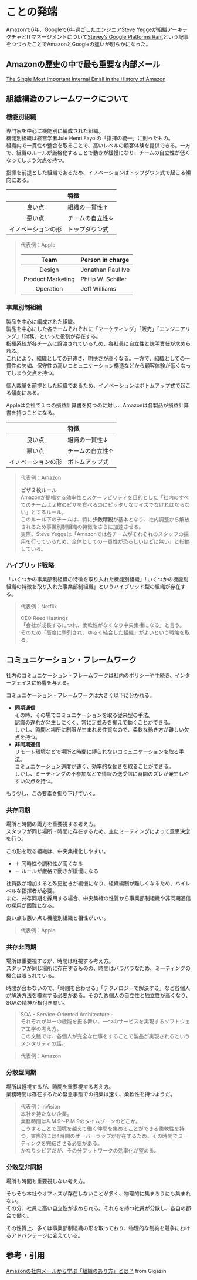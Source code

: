 # ことの発端

Amazonで6年、Googleで6年過ごしたエンジニアSteve Yeggeが組織アーキテクチャとITマネージメントについて[Stevey’s Google Platforms Rant](https://gist.github.com/chitchcock/1281611)という記事をつづったことでAmazonとGoogleの違いが明らかになった。

## Amazonの歴史の中で最も重要な内部メール

[The Single Most Important Internal Email in the History of Amazon
](https://www.sametab.com/blog/frameworks-for-remote-working)

## 組織構造のフレームワークについて

### 機能別組織

専門家を中心に機能別に編成された組織。  
機能別組織は経営学者Jule Henri Fayolの「指揮の統一」に則ったもの。  
組織内で一貫性や整合を取ることで、高いレベルの顧客体験を提供できる。一方で、組織のルールが厳格化することで動きが緩慢になり、チームの自立性が低くなってしまう欠点を持つ。  

指揮を前提とした組織であるため、イノベーションはトップダウン式で起こる傾向にある。

||特徴|
|:--:|:--|
|良い点|組織の一貫性↑|
|悪い点|チームの自立性↓|
|イノベーションの形|トップダウン式|

> 代表例：Apple
>
> |Team|Person in charge|
> |:--:|:--|
> |Design|Jonathan Paul Ive|
> |Product Marketing|Philip W. Schiller|
> |Operation|Jeff Williams|

### 事業別制組織

製品を中心に編成された組織。  
製品を中心にした各チームそれぞれに「マーケティング」「販売」「エンジニアリング」「財務」といった役割が存在する。  
指揮系統が各チームに譲渡されているため、各社員に自立性と説明責任が求められる。  
これにより、組織としての迅速さ、明快さが高くなる。一方で、組織としての一貫性の欠如、保守性の高いコミュニケーション構造などから顧客体験が低くなってしまう欠点を持つ。

個人裁量を前提とした組織であるため、イノベーションはボトムアップ式で起こる傾向にある。

Appleは会社で１つの損益計算書を持つのに対し、Amazonは各製品が損益計算書を持つことになる。

||特徴|
|:--:|:--|
|良い点|組織の一貫性↓|
|悪い点|チームの自立性↑|
|イノベーションの形|ボトムアップ式|

> 代表例：Amazon  
>
> **ピザ２枚ルール**  
> Amazonが提唱する効率性とスケーラビリティを目的とした「社内のすべてのチームは２枚のピザを食べるのにピッタリなサイズでなければならない」とするルール。  
> このルール下のチームは、特に**少数精鋭**が基本となり、社内調整から解放されるため事業別制組織の特徴をさらに加速させる。  
> 実際、Steve Yeggeは「Amazonでは各チームがそれぞれのスタッフの採用を行っているため、全体としての一貫性が恐ろしいほどに無い」と指摘している。

### ハイブリッド戦略

「いくつかの事業部制組織の特徴を取り入れた機能別組織」「いくつかの機能別組織の特徴を取り入れた事業部制組織」というハイブリッド型の組織が存在する。

> 代表例：Netflix
>
> CEO Reed Hastings  
> 「会社が成長するにつれ、柔軟性がなくなり中央集権になる」と言う。  
> そのため「高度に整列され、ゆるく結合した組織」がよいという戦略を取る。

## コミュニケーション・フレームワーク

社内のコミュニケーション・フレームワークは社内のポリシーや手続き、インターフェイスに影響を与える。  

コミュニケーション・フレームワークは大きく以下に分かれる。  

- **同期通信**  
  その時、その場でコミュニケーションを取る従来型の手法。  
  認識の遅れが発生しにくく、常に足並みを揃えて動くことができる。  
  しかし、時間と場所に制限が生まれる性質なので、柔軟な動き方が難しい欠点を持つ。
- **非同期通信**  
  リモート環境などで場所と時間に縛られないコミュニケーションを取る手法。  
  コミュニケーション速度が速く、効率的な動きを取ることができる。  
  しかし、ミーティングの不参加などで情報の送受信に時間のズレが発生しやすい欠点を持つ。

もう少し、この要素を掘り下げていく。

### 共存同期

場所と時間の両方を重要視する考え方。  
スタッフが同じ場所・時間に存在するため、主にミーティングによって意思決定を行う。

この形を取る組織は、中央集権化しやすい。

- ＋ 同時性や調和性が高くなる
- － ルールが厳格で動きが緩慢になる

社員数が増加すると殊更動きが緩慢になり、組織編制が難しくなるため、ハイレベルな指揮者が必要。  
また、共存同期を採用する場合、中央集権の性質から事業部制組織や非同期通信の採用が困難となる。

良い点も悪い点も機能別組織と相性がいい。

> 代表例：Apple

### 共存非同期

場所は重要視するが、時間は軽視する考え方。  
スタッフが同じ場所に存在するものの、時間はバラバラなため、ミーティングの機会は限られている。

時間が合わないので、「時間を合わせる」「テクノロジーで解決する」など各個人が解決方法を模索する必要がある。そのため個人の自立性と独立性が高くなり、SOAの精神が根付き易い。  

> SOA - Service-Oriented Architecture -  
> それぞれが単一の機能を振る舞い、一つのサービスを実現するソフトウェア工学の考え方。  
> この文脈では、各個人が完全な仕事をすることで製品が実現されるというメンタリティの話。

> 代表例：Amazon

### 分散型同期

場所は軽視するが、時間を重要視する考え方。  
業務時間は存在するため緊急事態での招集は速く、柔軟性を持つようだ。

> 代表例：InVision  
> 本社を持たない企業。  
> 業務時間はA.M.9～P.M.9のタイムゾーンのどこか。  
> こうすることで国境を越えて働く仲間を集めることができる柔軟性を持つ。実際的には4時間のオーバーラップが存在するため、その時間でミーティングを完結させる必要がある。  
> かなりシビアだが、その分フットワークの効率化が望める。

### 分散型非同期

場所も時間も重要視しない考え方。  

そもそも本社やオフィスが存在しないことが多く、物理的に集まろうにも集まれない。  
その分、社員に高い自立性が求められる。それらを持つ社員が分散し、各自の都合で働く。  

その性質上、多くは事業部制組織の形を取っており、物理的な制約を競争におけるアドバンテージに変えている。

## 参考・引用

[Amazonの社内メールから学ぶ「組織のあり方」とは？](https://gigazine.net/amp/20191003-amazon-internal-email) from Gigazin
